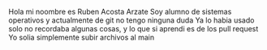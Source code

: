 Hola mi noombre es Ruben Acosta Arzate
Soy alumno de sistemas operativos y actualmente de git no tengo ninguna duda
Ya lo habia usado solo no recordaba algunas cosas, y lo que si aprendi es de los pull request
Yo solia simplemente subir archivos al main 

